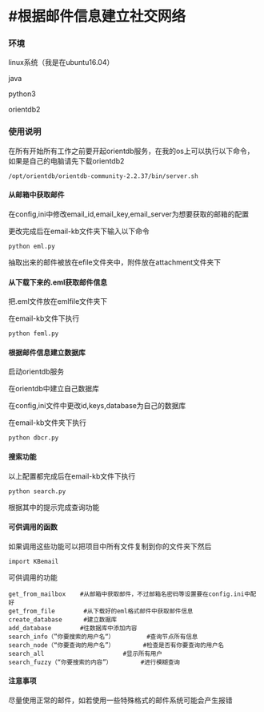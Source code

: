 # #根据邮件信息建立社交网络



### 环境

linux系统（我是在ubuntu16.04）

java

python3

orientdb2



### 使用说明

在所有开始所有工作之前要开起orientdb服务，在我的os上可以执行以下命令，如果是自己的电脑请先下载orientdb2

```
/opt/orientdb/orientdb-community-2.2.37/bin/server.sh
```



#### 从邮箱中获取邮件

在config,ini中修改email_id,email_key,email_server为想要获取的邮箱的配置

更改完成后在email-kb文件夹下输入以下命令

```
python eml.py
```

抽取出来的邮件被放在efile文件夹中，附件放在attachment文件夹下

#### 从下载下来的.eml获取邮件信息

把.eml文件放在emlfile文件夹下

在email-kb文件下执行

```
python feml.py
```

#### 根据邮件信息建立数据库

启动orientdb服务

在orientdb中建立自己数据库

在config,ini文件中更改id,keys,database为自己的数据库

在email-kb文件夹下执行

```
python dbcr.py
```

#### 搜索功能

以上配置都完成后在email-kb文件下执行

```
python search.py
```

根据其中的提示完成查询功能

#### 可供调用的函数

如果调用这些功能可以把项目中所有文件复制到你的文件夹下然后

```
import KBemail
```

可供调用的功能

```
get_from_mailbox    #从邮箱中获取邮件，不过邮箱名密码等设置要在config.ini中配好
get_from_file        #从下载好的eml格式邮件中获取邮件信息
create_database      #建立数据库
add_database        #往数据库中添加内容
search_info（”你要搜索的用户名“）         #查询节点所有信息
search_node（“你要查询的用户名”）        #检查是否有你要查询的用户名
search_all                      #显示所有用户
search_fuzzy（“你要搜索的内容”）        #进行模糊查询
```



#### 注意事项

尽量使用正常的邮件，如若使用一些特殊格式的邮件系统可能会产生报错